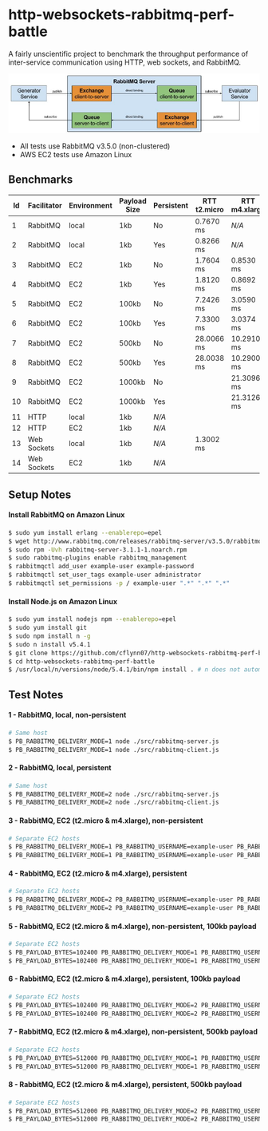 http-websockets-rabbitmq-perf-battle
====================================

A fairly unscientific project to benchmark the throughput performance of inter-service communication using HTTP, web sockets, and RabbitMQ.

![RabbitMQ Test Diagram](https://raw.githubusercontent.com/cflynn07/http-websockets-rabbitmq-perf-battle/master/RabbitMQ_Test_Diagram.jpg)

- All tests use RabbitMQ v3.5.0 (non-clustered)
- AWS EC2 tests use Amazon Linux

Benchmarks
----------
Id | Facilitator | Environment | Payload Size | Persistent | RTT t2.micro | RTT m4.xlarge
---|-------------|-------------|--------------|------------|--------------|--------------
1  | RabbitMQ    | local       | 1kb          | No         | 0.7670 ms    | *N/A*
2  | RabbitMQ    | local       | 1kb          | Yes        | 0.8266 ms    | *N/A*
3  | RabbitMQ    | EC2         | 1kb          | No         | 1.7604 ms    | 0.8530 ms
4  | RabbitMQ    | EC2         | 1kb          | Yes        | 1.8120 ms    | 0.8692 ms
5  | RabbitMQ    | EC2         | 100kb        | No         | 7.2426 ms    | 3.0590 ms
6  | RabbitMQ    | EC2         | 100kb        | Yes        | 7.3300 ms    | 3.0374 ms
7  | RabbitMQ    | EC2         | 500kb        | No         | 28.0066 ms   | 10.2910 ms
8  | RabbitMQ    | EC2         | 500kb        | Yes        | 28.0038 ms   | 10.2900 ms
9  | RabbitMQ    | EC2         | 1000kb       | No         |              | 21.3096 ms
10 | RabbitMQ    | EC2         | 1000kb       | Yes        |              | 21.3126 ms
11 | HTTP        | local       | 1kb          | *N/A*      | 
12 | HTTP        | EC2         | 1kb          | *N/A*      | 
13 | Web Sockets | local       | 1kb          | *N/A*      | 1.3002 ms
14 | Web Sockets | EC2         | 1kb          | *N/A*      | 

Setup Notes
-----------
#### Install RabbitMQ on Amazon Linux
```bash
$ sudo yum install erlang --enablerepo=epel
$ wget http://www.rabbitmq.com/releases/rabbitmq-server/v3.5.0/rabbitmq-server-3.5.0-1.noarch.rpm
$ sudo rpm -Uvh rabbitmq-server-3.1.1-1.noarch.rpm
$ sudo rabbitmq-plugins enable rabbitmq_management
$ rabbitmqctl add_user example-user example-password
$ rabbitmqctl set_user_tags example-user administrator
$ rabbitmqctl set_permissions -p / example-user ".*" ".*" ".*"
```

#### Install Node.js on Amazon Linux
```bash
$ sudo yum install nodejs npm --enablerepo=epel
$ sudo yum install git
$ sudo npm install n -g
$ sudo n install v5.4.1
$ git clone https://github.com/cflynn07/http-websockets-rabbitmq-perf-battle.git
$ cd http-websockets-rabbitmq-perf-battle
$ /usr/local/n/versions/node/5.4.1/bin/npm install . # n does not automatically set symlink on Amazon Linux
```

Test Notes
----------
#### 1 - RabbitMQ, local, non-persistent
```bash
# Same host
$ PB_RABBITMQ_DELIVERY_MODE=1 node ./src/rabbitmq-server.js
$ PB_RABBITMQ_DELIVERY_MODE=1 node ./src/rabbitmq-client.js
```

#### 2 - RabbitMQ, local, persistent
```bash
# Same host
$ PB_RABBITMQ_DELIVERY_MODE=2 node ./src/rabbitmq-server.js
$ PB_RABBITMQ_DELIVERY_MODE=2 node ./src/rabbitmq-client.js
```

#### 3 - RabbitMQ, EC2 (t2.micro & m4.xlarge), non-persistent
```bash
# Separate EC2 hosts
$ PB_RABBITMQ_DELIVERY_MODE=1 PB_RABBITMQ_USERNAME=example-user PB_RABBITMQ_PASSWORD=example-password PB_RABBITMQ_HOST=ip-***-***-***-***.us-west-2.compute.internal /usr/local/n/versions/node/5.4.1/bin/node src/rabbitmq-server.js
$ PB_RABBITMQ_DELIVERY_MODE=1 PB_RABBITMQ_USERNAME=example-user PB_RABBITMQ_PASSWORD=example-password PB_RABBITMQ_HOST=ip-***-***-***-***.us-west-2.compute.internal /usr/local/n/versions/node/5.4.1/bin/node src/rabbitmq-client.js
```

#### 4 - RabbitMQ, EC2 (t2.micro & m4.xlarge), persistent
```bash
# Separate EC2 hosts
$ PB_RABBITMQ_DELIVERY_MODE=2 PB_RABBITMQ_USERNAME=example-user PB_RABBITMQ_PASSWORD=example-password PB_RABBITMQ_HOST=ip-***-***-***-***.us-west-2.compute.internal /usr/local/n/versions/node/5.4.1/bin/node src/rabbitmq-server.js
$ PB_RABBITMQ_DELIVERY_MODE=2 PB_RABBITMQ_USERNAME=example-user PB_RABBITMQ_PASSWORD=example-password PB_RABBITMQ_HOST=ip-***-***-***-***.us-west-2.compute.internal /usr/local/n/versions/node/5.4.1/bin/node src/rabbitmq-client.js
```

#### 5 - RabbitMQ, EC2 (t2.micro & m4.xlarge), non-persistent, 100kb payload
```bash
# Separate EC2 hosts
$ PB_PAYLOAD_BYTES=102400 PB_RABBITMQ_DELIVERY_MODE=1 PB_RABBITMQ_USERNAME=example-user PB_RABBITMQ_PASSWORD=example-password PB_RABBITMQ_HOST=ip-***-***-***-***.us-west-2.compute.internal /usr/local/n/versions/node/5.4.1/bin/node src/rabbitmq-server.js
$ PB_PAYLOAD_BYTES=102400 PB_RABBITMQ_DELIVERY_MODE=1 PB_RABBITMQ_USERNAME=example-user PB_RABBITMQ_PASSWORD=example-password PB_RABBITMQ_HOST=ip-***-***-***-***.us-west-2.compute.internal /usr/local/n/versions/node/5.4.1/bin/node src/rabbitmq-client.js
```

#### 6 - RabbitMQ, EC2 (t2.micro & m4.xlarge), persistent, 100kb payload
```bash
# Separate EC2 hosts
$ PB_PAYLOAD_BYTES=102400 PB_RABBITMQ_DELIVERY_MODE=2 PB_RABBITMQ_USERNAME=example-user PB_RABBITMQ_PASSWORD=example-password PB_RABBITMQ_HOST=ip-***-***-***-***.us-west-2.compute.internal /usr/local/n/versions/node/5.4.1/bin/node src/rabbitmq-server.js
$ PB_PAYLOAD_BYTES=102400 PB_RABBITMQ_DELIVERY_MODE=2 PB_RABBITMQ_USERNAME=example-user PB_RABBITMQ_PASSWORD=example-password PB_RABBITMQ_HOST=ip-***-***-***-***.us-west-2.compute.internal /usr/local/n/versions/node/5.4.1/bin/node src/rabbitmq-client.js
```

#### 7 - RabbitMQ, EC2 (t2.micro & m4.xlarge), non-persistent, 500kb payload
```bash
# Separate EC2 hosts
$ PB_PAYLOAD_BYTES=512000 PB_RABBITMQ_DELIVERY_MODE=1 PB_RABBITMQ_USERNAME=example-user PB_RABBITMQ_PASSWORD=example-password PB_RABBITMQ_HOST=ip-***-***-***-***.us-west-2.compute.internal /usr/local/n/versions/node/5.4.1/bin/node src/rabbitmq-server.js
$ PB_PAYLOAD_BYTES=512000 PB_RABBITMQ_DELIVERY_MODE=1 PB_RABBITMQ_USERNAME=example-user PB_RABBITMQ_PASSWORD=example-password PB_RABBITMQ_HOST=ip-***-***-***-***.us-west-2.compute.internal /usr/local/n/versions/node/5.4.1/bin/node src/rabbitmq-client.js
```

#### 8 - RabbitMQ, EC2 (t2.micro & m4.xlarge), persistent, 500kb payload
```bash
# Separate EC2 hosts
$ PB_PAYLOAD_BYTES=512000 PB_RABBITMQ_DELIVERY_MODE=2 PB_RABBITMQ_USERNAME=example-user PB_RABBITMQ_PASSWORD=example-password PB_RABBITMQ_HOST=ip-***-***-***-***.us-west-2.compute.internal /usr/local/n/versions/node/5.4.1/bin/node src/rabbitmq-server.js
$ PB_PAYLOAD_BYTES=512000 PB_RABBITMQ_DELIVERY_MODE=2 PB_RABBITMQ_USERNAME=example-user PB_RABBITMQ_PASSWORD=example-password PB_RABBITMQ_HOST=ip-***-***-***-***.us-west-2.compute.internal /usr/local/n/versions/node/5.4.1/bin/node src/rabbitmq-client.js
```
